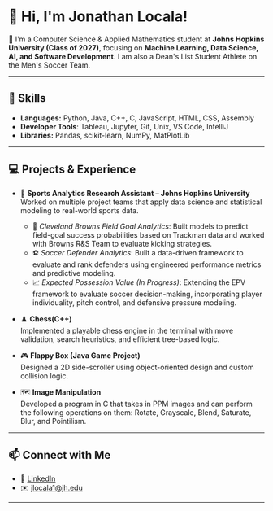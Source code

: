 # 👋 Hi, I'm Jonathan Locala!

🚀 I'm a Computer Science & Applied Mathematics student at **Johns Hopkins University (Class of 2027)**, focusing on **Machine Learning, Data Science, AI, and Software Development**. I am also a Dean's List Student Athlete on the Men's Soccer Team.

---

## 🧠 Skills

- **Languages:** Python, Java, C++, C, JavaScript, HTML, CSS, Assembly
- **Developer Tools**: Tableau, Jupyter, Git, Unix, VS Code, IntelliJ
- **Libraries:** Pandas, scikit-learn, NumPy, MatPlotLib

---

## 💻 Projects & Experience

- 🧠 **Sports Analytics Research Assistant – Johns Hopkins University**  
  Worked on multiple project teams that apply data science and statistical modeling to real-world sports data.  
  - 🏈 *Cleveland Browns Field Goal Analytics*: Built models to predict field-goal success probabilities based on Trackman data and worked with Browns R&S Team to evaluate kicking strategies.  
  - ⚽ *Soccer Defender Analytics*: Built a data-driven framework to evaluate and rank defenders using engineered performance metrics and predictive modeling.
  - 📈 *Expected Possession Value (In Progress)*: Extending the EPV framework to evaluate soccer decision-making, incorporating player individuality, pitch control, and defensive pressure modeling.

- ♟️ **Chess(C++)**  
  Implemented a playable chess engine in the terminal with move validation, search heuristics, and efficient tree-based logic.

- 🎮 **Flappy Box (Java Game Project)**  
  Designed a 2D side-scroller using object-oriented design and custom collision logic.  

- 🗺️ **Image Manipulation**  
  Developed a program in C that takes in PPM images and can perform the following operations on them: Rotate, Grayscale, Blend, Saturate, Blur, and Pointilism.

---

## 📫 Connect with Me

- 💼 [LinkedIn](www.linkedin.com/in/jonathan-locala)   
- ✉️ jlocala1@jh.edu

---
